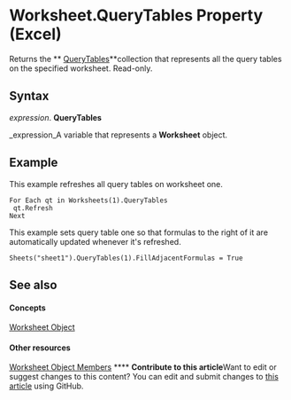 
# Worksheet.QueryTables Property (Excel)

Returns the  ** [QueryTables](93511da3-598e-0aa3-fbc3-14bebff8838f.md)**collection that represents all the query tables on the specified worksheet. Read-only.


## Syntax

 _expression_. **QueryTables**

 _expression_A variable that represents a  **Worksheet** object.


## Example

This example refreshes all query tables on worksheet one.


```
For Each qt in Worksheets(1).QueryTables 
 qt.Refresh 
Next
```

This example sets query table one so that formulas to the right of it are automatically updated whenever it's refreshed.




```
Sheets("sheet1").QueryTables(1).FillAdjacentFormulas = True
```


## See also


#### Concepts


 [Worksheet Object](182b705e-854a-81cc-a4b0-59b942de55ae.md)
#### Other resources


 [Worksheet Object Members](f8c1afea-1a1c-f5e4-37e3-52c434c8c157.md)
****   **Contribute to this article**Want to edit or suggest changes to this content? You can edit and submit changes to  [this article](https://github.com/jhershey00/VBA_Excel_Test/OpenXMLCon/articles/1228c6e0-f8d9-87a3-2fbf-1526f5229f1b.md) using GitHub.

